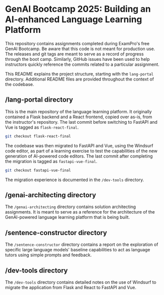 # GenAI Bootcamp 2025: Building an AI-enhanced Language Learning Platform

This repository contains assignments completed during ExamPro's free GenAI Bootcamp. Be aware that this code is not meant for production use. The releases and git tags are meant to serve as a record of progress through the boot camp. Similarly, GitHub issues have been used to help instructors quickly reference the commits related to a particular assignment.

This README explains the project structure, starting with the `lang-portal` directory. Additional README files are provided throughout the context of the codebase.

## /lang-portal directory

This is the main repository of the language learning platform. It originally contained a Flask backend and a React frontend, copied over as-is, from the instructor's repository. The last commit before switching to FastAPI and Vue is tagged as `flask-react-final`.

```sh
git checkout flask-react-final
```

The codebase was then migrated to FastAPI and Vue, using the Windsurf code editor, as part of a learning exercise to test the capabilities of the new generation of AI-powered code editors. The last commit after completing the migration is tagged as `fastapi-vue-final`.

```sh
git checkout fastapi-vue-final
```

The migration experience is documented in the `/dev-tools` directory.

## /genai-architecting directory

The `/genai-architecting` directory contains solution architecting assignments. It is meant to serve as a reference for the architecture of the GenAI-powered language learning platform that is being built.

## /sentence-constructor directory

The `/sentence-constructor` directory contains a report on the exploration of specific large language models' baseline capabilities to act as language tutors using simple prompts and feedback.

## /dev-tools directory

The `/dev-tools` directory contains detailed notes on the use of Windsurf to migrate the application from Flask and React to FastAPI and Vue.
